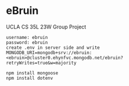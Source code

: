 # eBruin
UCLA CS 35L 23W Group Project

```mongodb password
username: ebruin
password: ebruin
create .env in server side and write
MONGODB_URI=mongodb+srv://ebruin:<ebruin>@cluster0.ehynfvc.mongodb.net/ebruin?retryWrites=true&w=majority
```

```npm
npm install mongoose
npm install dotenv
```

